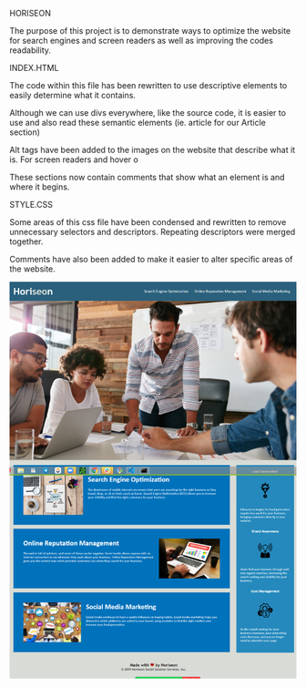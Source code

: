 HORISEON

The purpose of this project is to demonstrate ways to optimize the website for search engines and screen readers as well as improving the codes readability. 

INDEX.HTML 

The code within this file has been rewritten to use descriptive elements to easily determine what it contains. 

Although we can use divs everywhere, like the source code, it is easier to use and also read these semantic elements (ie. article for our Article section) 

Alt tags have been added to the images on the website that describe what it is. For screen readers and hover o

These sections now contain comments that show what an element is and where it begins.  

STYLE.CSS

Some areas of this css file have been condensed and rewritten to remove unnecessary selectors and descriptors. Repeating descriptors were merged together.

Comments have also been added to make it easier to alter specific areas of the website.

![Horiseon Screenshot](/assets/images/Horiseonimg.png/?raw=true "Horiseon Challenge")


